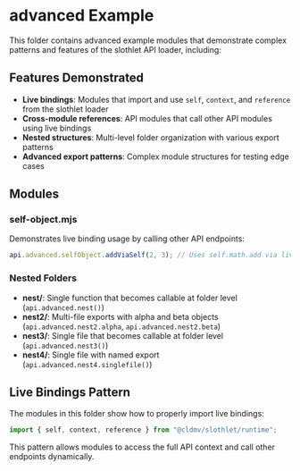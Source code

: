# advanced Example

This folder contains advanced example modules that demonstrate complex patterns and features of the slothlet API loader, including:

## Features Demonstrated

- **Live bindings**: Modules that import and use `self`, `context`, and `reference` from the slothlet loader
- **Cross-module references**: API modules that call other API modules using live bindings
- **Nested structures**: Multi-level folder organization with various export patterns
- **Advanced export patterns**: Complex module structures for testing edge cases

## Modules

### self-object.mjs

Demonstrates live binding usage by calling other API endpoints:

```js
api.advanced.selfObject.addViaSelf(2, 3); // Uses self.math.add via live binding
```

### Nested Folders

- **nest/**: Single function that becomes callable at folder level (`api.advanced.nest()`)
- **nest2/**: Multi-file exports with alpha and beta objects (`api.advanced.nest2.alpha`, `api.advanced.nest2.beta`)
- **nest3/**: Single file that becomes callable at folder level (`api.advanced.nest3()`)
- **nest4/**: Single file with named export (`api.advanced.nest4.singlefile()`)

## Live Bindings Pattern

The modules in this folder show how to properly import live bindings:

```js
import { self, context, reference } from "@cldmv/slothlet/runtime";
```

This pattern allows modules to access the full API context and call other endpoints dynamically.
